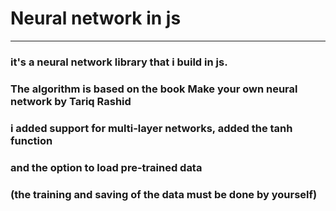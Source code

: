 # Neural network in js


----

### it's a neural network library that i build in js.
### The algorithm is based on the book Make your own neural network by Tariq Rashid
### i added support for multi-layer networks, added the tanh function
### and the option to load pre-trained data
### (the training and saving of the data must be done by yourself)
